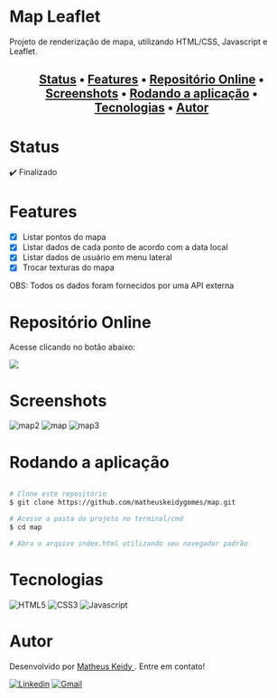 # Map Leaflet

Projeto de renderização de mapa, utilizando HTML/CSS, Javascript e Leaflet.

<h2 align="center">
 <a href="#Status">Status</a> •
 <a href="#Features">Features</a> •
 <a href="#Repositório-Online">Repositório Online</a> • 
 <a href="#Screenshots">Screenshots</a> • 
 <a href="#Rodando-a-aplicação">Rodando a aplicação</a> • 
 <a href="#Tecnologias">Tecnologias</a> • 
 <a href="#Autor">Autor </a>
</h2>

# Status

:heavy_check_mark: Finalizado

# Features

- [x] Listar pontos do mapa
- [x] Listar dados de cada ponto de acordo com a data local
- [x] Listar dados de usuário em menu lateral 
- [x] Trocar texturas do mapa

OBS: Todos os dados foram fornecidos por uma API externa

# Repositório Online

Acesse clicando no botão abaixo:   
  
<a href="https://sony-playstation.herokuapp.com/"> 
   <img src="https://img.shields.io/badge/GitHub-100000?style=for-the-badge&logo=github&logoColor=white"/> 
</a>

# Screenshots

![map2](https://user-images.githubusercontent.com/74063350/183503749-3027b54a-fec3-4306-92e8-ffdce419937c.PNG)
![map](https://user-images.githubusercontent.com/74063350/183503759-578594d1-f275-4409-a119-29c8b0909fc9.PNG)
![map3](https://user-images.githubusercontent.com/74063350/183503769-8b37fbe9-b1fe-4b69-86e3-0e8277ab0ccb.PNG)

# Rodando a aplicação

```bash

# Clone este repositório
$ git clone https://github.com/matheuskeidygomes/map.git

# Acesse a pasta do projeto no terminal/cmd
$ cd map

# Abra o arquivo index.html utilizando seu navegador padrão

```

# Tecnologias 

![HTML5](https://img.shields.io/badge/HTML5-E34F26?style=for-the-badge&logo=html5&logoColor=white)
![CSS3](https://img.shields.io/badge/CSS3-1572B6?style=for-the-badge&logo=css3&logoColor=white)
![Javascript](https://img.shields.io/badge/JavaScript-F7DF1E?style=for-the-badge&logo=javascript&logoColor=black)

# Autor

Desenvolvido por <a href="https://github.com/matheuskeidygomes"> Matheus Keidy </a>. Entre em contato!  
  
[![Linkedin](https://img.shields.io/badge/LinkedIn-0077B5?style=for-the-badge&logo=linkedin&logoColor=white)](https://www.linkedin.com/in/matheus-keidy-7b9886190/)
[![Gmail](https://img.shields.io/badge/Gmail-D14836?style=for-the-badge&logo=gmail&logoColor=white)](mailto:matheuskeidygomes@gmail.com)




